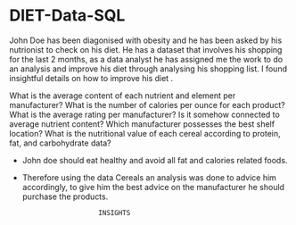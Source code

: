# DIET-Data-SQL
John Doe has been diagonised with obesity and he has been asked by his nutrionist to check on his diet. He has a dataset that involves his shopping for the last 2 months, as a data analyst he has assigned me the work to do an analysis and improve his diet through analysing his shopping list. I found insightful details on how to improve his diet .

 What is the average content of each nutrient and element per manufacturer?
 What is the number of calories per ounce for each product?
 What is the average rating per manufacturer? Is it somehow connected to average nutrient content?
 Which manufacturer possesses the best shelf location?
 What is the nutritional value of each cereal according to protein, fat, and carbohydrate data?

 - John doe should eat healthy and avoid all fat and calories related foods.
 - Therefore using the data Cereals an analysis was done to advice him accordingly, to give him the best advice on the manufacturer he  should purchase the products.

                          INSIGHTS 
